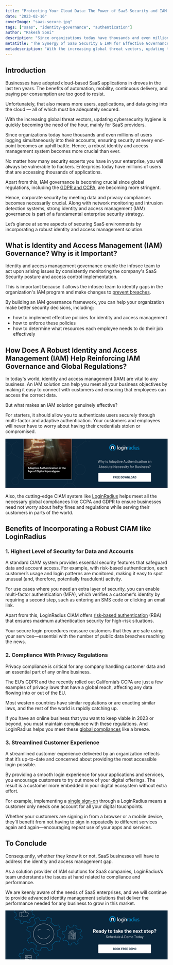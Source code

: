 ```yaml
---
title: "Protecting Your Cloud Data: The Power of SaaS Security and IAM Governance"
date: "2023-02-16"
coverImage: "saas-secure.jpg"
tags: ["saas", "identity-governance", "authentication"]
author: "Rakesh Soni"
description: "Since organizations today have thousands and even millions of users logging simultaneously into their accounts, ensuring security at every end-point becomes an uphill battle. Hence, a robust identity and access management system becomes more crucial than ever. Let’s glance at some aspects of securing SaaS environments by incorporating a robust identity and access management solution."
metatitle: "The Synergy of SaaS Security & IAM for Effective Governance"
metadescription: "With the increasing global threat vectors, updating the SaaS security hygiene is becoming crucial. Learn how IAM governance can help."
---
```

## Introduction

Businesses have adopted cloud-based SaaS applications in droves in the last ten years. The benefits of automation, mobility, continuous delivery, and paying per consumption are too good to resist. 

Unfortunately, that also means more users, applications, and data going into the cloud — all of which must be adequately secured. 

With the increasing global threat vectors, updating cybersecurity hygiene is quickly becoming the need of the hour, mainly for SaaS providers. 

Since organizations today have thousands and even millions of users logging simultaneously into their accounts, ensuring security at every end-point becomes an uphill battle. Hence, a robust identity and access management system becomes more crucial than ever. 

No matter how many security experts you have in your enterprise, you will always be vulnerable to hackers. Enterprises today have millions of users that are accessing thousands of applications. 

Apart from this, IAM governance is becoming crucial since global regulations, including the [GDPR and CCPA](https://www.loginradius.com/blog/identity/ccpa-vs-gdpr-the-compliance-war/), are becoming more stringent. 

Hence, corporate security by meeting data and privacy compliances becomes necessarily crucial. Along with network monitoring and intrusion detection systems, strong identity and access management (IAM) governance is part of a fundamental enterprise security strategy.

Let’s glance at some aspects of securing SaaS environments by incorporating a robust identity and access management solution. 

## What is Identity and Access Management (IAM) Governance? Why is it Important? 

Identity and access management governance enable the infosec team to act upon arising issues by consistently monitoring the company's SaaS Security posture and access control implementation. 

This is important because it allows the infosec team to identify gaps in the organization's IAM program and make changes to [prevent breaches](https://www.loginradius.com/blog/identity/how-to-handle-data-breaches/).

By building an IAM governance framework, you can help your organization make better security decisions, including:

* how to implement effective policies for identity and access management
* how to enforce these policies
* how to determine what resources each employee needs to do their job effectively

## How Does A Robust Identity and Access Management (IAM) Help Reinforcing IAM Governance and Global Regulations?

In today's world, identity and access management (IAM) are vital to any business. An IAM solution can help you meet all your business objectives by making it easy to connect with customers and ensuring that employees can access the correct data.

But what makes an IAM solution genuinely effective?

For starters, it should allow you to authenticate users securely through multi-factor and adaptive authentication. Your customers and employees will never have to worry about having their credentials stolen or compromised.

[![EB-Adaptive-auth](EB-Adaptive-auth.png)](https://www.loginradius.com/resource/adaptive-authentication-in-the-age-of-digital-apocalypse/)

Also, the cutting-edge CIAM system like [LoginRadius](https://www.loginradius.com/) helps meet all the necessary global compliances like CCPA and GDPR to ensure businesses need not worry about hefty fines and regulations while serving their customers in parts of the world. 

## Benefits of Incorporating a Robust CIAM like LoginRadius

### 1. Highest Level of Security for Data and Accounts

A standard CIAM system provides essential security features that safeguard data and account access. For example, with risk-based authentication, each customer’s usage and login patterns are monitored, making it easy to spot unusual (and, therefore, potentially fraudulent) activity.

For use cases where you need an extra layer of security, you can enable multi-factor authentication (MFA), which verifies a customer’s identity by requiring a second step, such as entering an SMS code or clicking an email link.

Apart from this, LoginRadius CIAM offers [risk-based authentication](https://blog.loginradius.com/identity/risk-based-authentication/) (RBA) that ensures maximum authentication security for high-risk situations. 

Your secure login procedures reassure customers that they are safe using your services—essential with the number of public data breaches reaching the news.

### 2.  Compliance With Privacy Regulations

Privacy compliance is critical for any company handling customer data and an essential part of any online business. 

The EU’s GDPR and the recently rolled out California’s CCPA are just a few examples of privacy laws that have a global reach, affecting any data flowing into or out of the EU.

Most western countries have similar regulations or are enacting similar laws, and the rest of the world is rapidly catching up.

If you have an online business that you want to keep viable in 2023 or beyond, you must maintain compliance with these regulations. And LoginRadius helps you meet these [global compliances](https://www.loginradius.com/compliances/) like a breeze. 

### 3. Streamlined Customer Experience

A streamlined customer experience delivered by an organization reflects that it’s up-to-date and concerned about providing the most accessible login possible.

By providing a smooth login experience for your applications and services, you encourage customers to try out more of your digital offerings. The result is a customer more embedded in your digital ecosystem without extra effort.

For example, implementing a [single sign-on](https://www.loginradius.com/single-sign-on/) through a LoginRadius means a customer only needs one account for all your digital touchpoints. 

Whether your customers are signing in from a browser or a mobile device, they’ll benefit from not having to sign in repeatedly to different services again and again—encouraging repeat use of your apps and services.

## To Conclude 

Consequently, whether they know it or not, SaaS businesses will have to address the identity and access management gap. 

As a solution provider of IAM solutions for SaaS companies, LoginRadius’s team understands the issues at hand related to compliance and performance. 

We are keenly aware of the needs of SaaS enterprises, and we will continue to provide advanced identity management solutions that deliver the performance needed for any business to grow in this market.

[![book-a-demo-loginradius](../../assets/book-a-demo-loginradius.png)](https://www.loginradius.com/book-a-demo/)